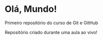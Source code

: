 # Olá, Mundo!
 Primeiro repositório do curso de Git e GitHub

 Repositório criado durante uma aula ao vivo!

  
